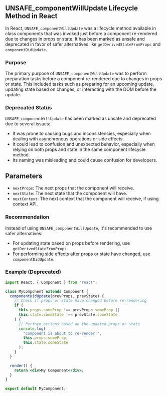 ## UNSAFE_componentWillUpdate Lifecycle Method in React

In React, `UNSAFE_componentWillUpdate` was a lifecycle method available in class components that was invoked just before a component re-rendered due to changes in props or state. It has been marked as unsafe and deprecated in favor of safer alternatives like `getDerivedStateFromProps` and `componentDidUpdate`.

### Purpose

The primary purpose of `UNSAFE_componentWillUpdate` was to perform preparation tasks before a component re-rendered due to changes in props or state. This included tasks such as preparing for an upcoming update, updating state based on changes, or interacting with the DOM before the update.

### Deprecated Status

`UNSAFE_componentWillUpdate` has been marked as unsafe and deprecated due to several issues:

- It was prone to causing bugs and inconsistencies, especially when dealing with asynchronous operations or side effects.
- It could lead to confusion and unexpected behavior, especially when relying on both props and state in the same component lifecycle method.
- Its naming was misleading and could cause confusion for developers.

## Parameters

- `nextProps`: The next props that the component will receive.
- `nextState`: The next state that the component will have.
- `nextContext`: The next context that the component will receive, if using context API.

### Recommendation

Instead of using `UNSAFE_componentWillUpdate`, it's recommended to use safer alternatives:

- For updating state based on props before rendering, use `getDerivedStateFromProps`.
- For performing side effects after props or state have changed, use `componentDidUpdate`.

### Example (Deprecated)

```jsx
import React, { Component } from "react";

class MyComponent extends Component {
  componentDidUpdate(prevProps, prevState) {
    // Check if props or state have changed before re-rendering
    if (
      this.props.someProp !== prevProps.someProp ||
      this.state.someState !== prevState.someState
    ) {
      // Perform actions based on the updated props or state
      console.log(
        "Component is about to re-render:",
        this.props.someProp,
        this.state.someState
      );
    }
  }

  render() {
    return <div>My Component</div>;
  }
}

export default MyComponent;
```
